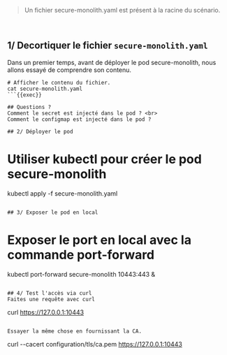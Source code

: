 > Un fichier secure-monolith.yaml est présent à la racine du scénario.
<br>

## 1/ Decortiquer le fichier `secure-monolith.yaml`
Dans un premier temps, avant de déployer le pod secure-monolith, nous allons essayé de comprendre son contenu.
```
# Afficher le contenu du fichier.
cat secure-monolith.yaml
```{{exec}}

## Questions ?
Comment le secret est injecté dans le pod ? <br>
Comment le configmap est injecté dans le pod ?

## 2/ Déployer le pod
```
# Utiliser kubectl pour créer le pod secure-monolith
kubectl apply -f secure-monolith.yaml
```{{exec}}

## 3/ Exposer le pod en local
```
# Exposer le port en local avec la commande port-forward
kubectl port-forward secure-monolith 10443:443 &
```{{exec}}

## 4/ Test l'accès via curl
Faites une requête avec curl
```
curl https://127.0.0.1:10443
```{{exec}}

Essayer la même chose en fournissant la CA.
```
curl --cacert configuration/tls/ca.pem https://127.0.0.1:10443
```{{exec}}
